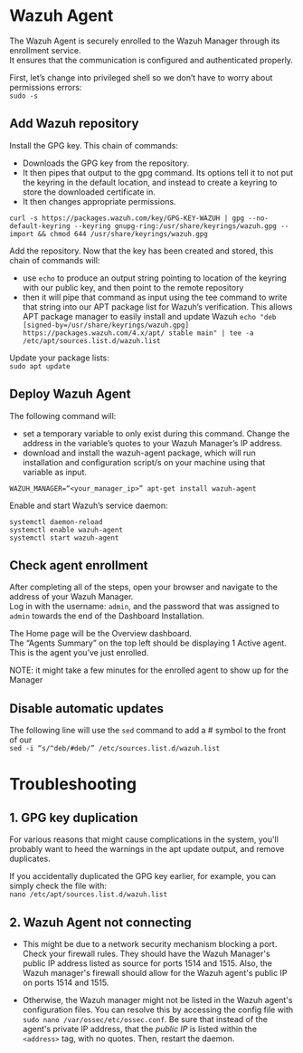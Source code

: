 # Wazuh Agent
The Wazuh Agent is securely enrolled to the Wazuh Manager through its enrollment service.<br>
It ensures that the communication is configured and authenticated properly.


First, let’s change into privileged shell so we don’t have to worry about permissions errors:<br>
`sudo -s`


## Add Wazuh repository
Install the GPG key. This chain of commands:
* Downloads the GPG key from the repository. 
* It then pipes that output to the gpg command. Its options tell it to not put the keyring in the default location, and instead to create a keyring to store the downloaded certificate in. 
* It then changes appropriate permissions.

`curl -s https://packages.wazuh.com/key/GPG-KEY-WAZUH | gpg --no-default-keyring --keyring gnupg-ring:/usr/share/keyrings/wazuh.gpg --import && chmod 644 /usr/share/keyrings/wazuh.gpg`

Add the repository. Now that the key has been created and stored, this chain of commands will:
* use `echo` to produce an output string pointing to location of the keyring with our public key, and then point to the remote repository
* then it will pipe that command as input using the tee command to write that string into our APT package list for Wazuh’s verification. This allows APT package manager to easily install and update Wazuh
`echo "deb [signed-by=/usr/share/keyrings/wazuh.gpg] https://packages.wazuh.com/4.x/apt/ stable main" | tee -a /etc/apt/sources.list.d/wazuh.list`

Update your package lists:<br>
`sudo apt update`


## Deploy Wazuh Agent
The following command will:
* set a temporary variable to only exist during this command. Change the address in the variable’s quotes to your Wazuh Manager’s IP address. 
* download and install the wazuh-agent package, which will run installation and configuration script/s on your machine using that variable as input.

`WAZUH_MANAGER=“<your_manager_ip>” apt-get install wazuh-agent`

Enable and start Wazuh’s service daemon:
```
systemctl daemon-reload
systemctl enable wazuh-agent
systemctl start wazuh-agent
```

## Check agent enrollment
After completing all of the steps, open your browser and navigate to the address of your Wazuh Manager.<br>
Log in with the username: `admin`, and the password that was assigned to `admin` towards the end of the Dashboard Installation.

The Home page will be the Overview dashboard.<br>
The “Agents Summary” on the top left should be displaying 1 Active agent.<br>
This is the agent you’ve just enrolled.

NOTE:  it might take a few minutes for the enrolled agent to show up for the Manager



## Disable automatic updates
The following line will use the `sed` command to add a # symbol to the front of our <br>
`sed -i “s/^deb/#deb/” /etc/sources.list.d/wazuh.list`



# Troubleshooting

## 1. GPG key duplication
For various reasons that might cause complications in the system, you'll probably want to heed the warnings in the apt update output, and remove duplicates. 

If you accidentally duplicated the GPG key earlier, for example, you can simply check the file with:<br>
`nano /etc/apt/sources.list.d/wazuh.list`

<duplicate-gpg-keys-error>

<duplicate-gpg-keys-warning>

## 2. Wazuh Agent not connecting
* This might be due to a network security mechanism blocking a port. Check your firewall rules. They should have the Wazuh Manager's public IP address listed as source for ports 1514 and 1515. Also, the Wazuh manager's firewall should allow for the Wazuh agent's public IP on ports 1514 and 1515.

* Otherwise, the Wazuh manager might not be listed in the Wazuh agent's configuration files. You can resolve this by accessing the config file with `sudo nano /var/ossec/etc/ossec.conf`. Be sure that instead of the agent's private IP address, that the _public IP_ is listed within the `<address>` tag, with no quotes. Then, restart the daemon.

